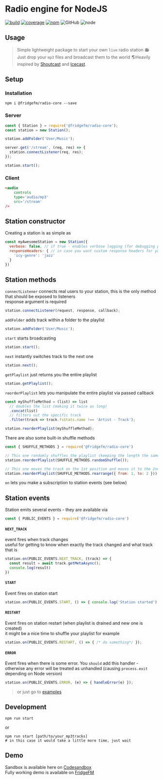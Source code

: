 # Radio engine for NodeJS
[![build](https://img.shields.io/circleci/build/github/ch1ller0/fridgefm-radio-core.svg)](https://circleci.com/gh/ch1ller0/fridgefm-radio-core)
[![coverage](https://img.shields.io/codecov/c/gh/ch1ller0/fridgefm-radio-core.svg)](https://codecov.io/gh/ch1ller0/fridgefm-radio-core)
[![npm](https://img.shields.io/npm/dw/@fridgefm/radio-core.svg)](https://www.npmjs.com/package/@fridgefm/radio-core)
![GitHub](https://img.shields.io/github/license/ch1ller0/fridgefm-radio-core.svg)
![node](https://img.shields.io/node/v/@fridgefm/radio-core.svg)

## Usage

> Simple lightweight package to start your own `live` radio station 📻 Just drop your `mp3` files and broadcast them to the world 🌎Heavily inspired by [Shoutcast](https://www.shoutcast.com) and [Icecast](http://icecast.org).

## Setup

### Installation
```
npm i @fridgefm/radio-core --save
```
### Server
```javascript
const { Station } = require('@fridgefm/radio-core');
const station = new Station();

station.addFolder('User/Music');

server.get('/stream', (req, res) => {
  station.connectListener(req, res);
});

station.start();
```
### Client
```html
<audio
    controls
    type='audio/mp3'
    src='/stream'
/>
```

## Station constructor
Creating a station is as simple as 
```javascript
const myAwesomeStation = new Station({
  verbose: false, // if true - enables verbose logging (for debugging purposes),
  responseHeaders: { // in case you want custom response headers for your endpoint
    'icy-genre': 'jazz'
  }
})
```

## Station methods
`connectListener` connects real users to your station, this is the only method that should be exposed to listeners  
response argument is required
```javascript
station.connectListener(request, response, callback);
```
`addFolder` adds track within a folder to the playlist
```javascript
station.addFolder('User/Music');
```
`start` starts broadcasting
```javascript
station.start();
```
`next` instantly switches track to the next one
```javascript
station.next();
```
`getPlaylist` just returns you the entire playlist
```javascript
station.getPlaylist();
```
`reorderPlaylist` lets you manipulate the entire playlist via passed callback
```javascript
const myShuffleMethod = (list) => list
  // doubles the list (making it twice as long)
  .concat(list)
  // filters out the specific track
  .filter(track => track.fsStats.name !== 'Artist - Track'); 

station.reorderPlaylist(myShuffleMethod);
```
There are also some built-in shuffle methods
```javascript
const { SHUFFLE_METHODS } = require('@fridgefm/radio-core')

// This one randomly shuffles the playlist (keeping the length the same)
station.reorderPlaylist(SHUFFLE_METHODS.randomShuffle());

// This one moves the track on the 1st position and moves it to the 2nd position 
station.reorderPlaylist(SHUFFLE_METHODS.rearrange({ from: 1, to: 2 }));

```
`on` lets you make a subscription to station events (see below)

## Station events
Station emits several events - they are available via 
```javascript
const { PUBLIC_EVENTS } = require('@fridgefm/radio-core')
```
#### `NEXT_TRACK`
event fires when track changes  
useful for getting to know when exactly the track changed and what track that is
```javascript
station.on(PUBLIC_EVENTS.NEXT_TRACK, (track) => {
  const result = await track.getMetaAsync();
  console.log(result)
})
```

#### `START`
Event fires on station start  
```javascript
station.on(PUBLIC_EVENTS.START, () => { console.log('Station started') });
```

#### `RESTART`
Event fires on station restart (when playlist is drained and new one is created)  
it might be a nice time to shuffle your playlist for example
```javascript
station.on(PUBLIC_EVENTS.RESTART, () => { /* do something*/ });
```

#### `ERROR`
Event fires when there is some error. You `should` add this handler - otherwise any error will be treated as unhandled (causing `process.exit` depending on Node version)
```javascript
station.on(PUBLIC_EVENTS.ERROR, (e) => { handleError(e) });
```

> or just go to [examples](./examples/server.js)
## Development
```
npm run start
```
or
```
npm run start [path/to/your_mp3tracks]
# in this case it would take a little more time, just wait
```

## Demo
Sandbox is available here on [Codesandbox](https://codesandbox.io/s/fridgefm-radio-core-xb5rkw)\
Fully working demo is available on [FridgeFM](https://fridgefm.com)

